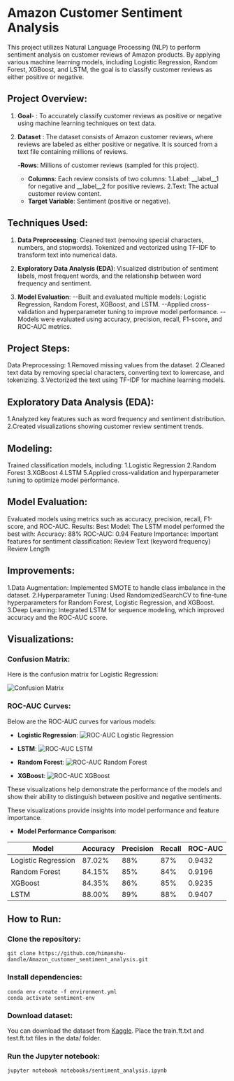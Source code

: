 # Amazon Customer Sentiment Analysis

This project utilizes Natural Language Processing (NLP) to perform sentiment analysis on customer reviews of Amazon products. By applying various machine learning models,
including Logistic Regression, Random Forest, XGBoost, and LSTM, the goal is to classify customer reviews as either positive or negative.

## Project Overview:
1. **Goal**-	: To accurately classify customer reviews as positive or negative using machine learning techniques on text data.
2. **Dataset**	: The dataset consists of Amazon customer reviews, where reviews are labeled as either positive or negative. It is sourced from a text file containing millions of reviews.

	-**Rows**: Millions of customer reviews (sampled for this project).
	- **Columns**: Each review consists of two columns:
		1.Label: __label__1 for negative and __label__2 for positive reviews.
		2.Text: The actual customer review content.
	- **Target Variable**: Sentiment (positive or negative).

## Techniques Used:
1. **Data Preprocessing**:
	Cleaned text (removing special characters, numbers, and stopwords).
	Tokenized and vectorized using TF-IDF to transform text into numerical data.

2. **Exploratory Data Analysis (EDA)**:
	Visualized distribution of sentiment labels, most frequent words, and the relationship between word frequency and sentiment.

3. **Model Evaluation**:
  	--Built and evaluated multiple models: Logistic Regression, Random Forest, XGBoost, and LSTM.
	--Applied cross-validation and hyperparameter tuning to improve model performance.
	--Models were evaluated using accuracy, precision, recall, F1-score, and ROC-AUC metrics.
	

## Project Steps:
Data Preprocessing:
		1.Removed missing values from the dataset.
		2.Cleaned text data by removing special characters, converting text to lowercase, and tokenizing.
		3.Vectorized the text using TF-IDF for machine learning models.

## Exploratory Data Analysis (EDA):
1.Analyzed key features such as word frequency and sentiment distribution.
2.Created visualizations showing customer review sentiment trends.

## Modeling:
Trained classification models, including:
		1.Logistic Regression
		2.Random Forest
		3.XGBoost
		4.LSTM
		5.Applied cross-validation and hyperparameter tuning to optimize model performance.

## Model Evaluation:
Evaluated models using metrics such as accuracy, precision, recall, F1-score, and ROC-AUC.
Results:
	Best Model: The LSTM model performed the best with:
	Accuracy: 88%
	ROC-AUC: 0.94
	Feature Importance:
	Important features for sentiment classification:
	Review Text (keyword frequency)
	Review Length

## Improvements:
1.Data Augmentation: Implemented SMOTE to handle class imbalance in the dataset.
2.Hyperparameter Tuning: Used RandomizedSearchCV to fine-tune hyperparameters for Random Forest, Logistic Regression, and XGBoost.
3.Deep Learning: Integrated LSTM for sequence modeling, which improved accuracy and the ROC-AUC score.


## Visualizations:

### Confusion Matrix:
Here is the confusion matrix for Logistic Regression:

![Confusion Matrix](output/confusion_matrix_logistic_regression.png)

### ROC-AUC Curves:
Below are the ROC-AUC curves for various models:

- **Logistic Regression**:
![ROC-AUC Logistic Regression](output/roc_curve_logistic%20regression.png)

- **LSTM**:
![ROC-AUC LSTM](output/roc_curve_lstm.png)

- **Random Forest**:
![ROC-AUC Random Forest](output/roc_curve_random%20forest.png)

- **XGBoost**:
![ROC-AUC XGBoost](output/roc_curve_xgboost.png)

These visualizations help demonstrate the performance of the models and show their ability to distinguish between positive and negative sentiments.



These visualizations provide insights into model performance and feature importance.

- **Model Performance Comparison**:

| Model               | Accuracy | Precision | Recall | ROC-AUC |
|---------------------|----------|-----------|--------|---------|
| Logistic Regression  | 87.02%   | 88%       | 87%    | 0.9432  |
| Random Forest        | 84.15%   | 85%       | 84%    | 0.9196  |
| XGBoost              | 84.35%   | 86%       | 85%    | 0.9235  |
| LSTM                 | 88.00%   | 89%       | 88%    | 0.9407  |



## How to Run:
### Clone the repository:



	git clone https://github.com/himanshu-dandle/Amazon_customer_sentiment_analysis.git

### Install dependencies:



	conda env create -f environment.yml
	conda activate sentiment-env
### Download dataset:

You can download the dataset from [Kaggle](https://www.kaggle.com/datasets/blastchar/telco-customer-churn).
Place the train.ft.txt and test.ft.txt files in the data/ folder.

### Run the Jupyter notebook:

	jupyter notebook notebooks/sentiment_analysis.ipynb
